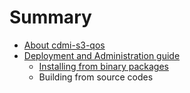 # Summary

* [About cdmi-s3-qos](README.md)
* [Deployment and Administration guide](doc/administrationmd.md)
   * [Installing from binary packages](doc/installing_from_binary_packages.md)
   * Building from source codes

